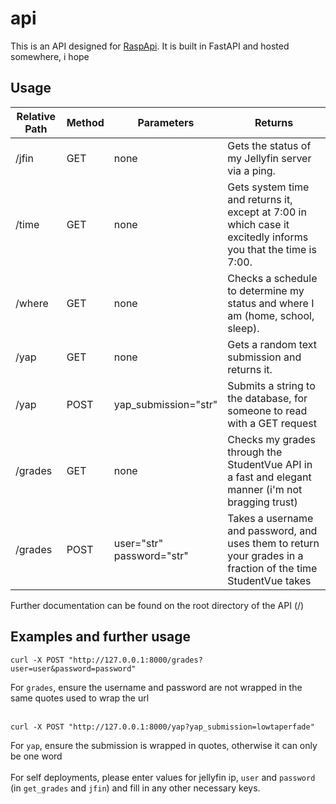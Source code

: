 # api
This is an API designed for [RaspApi](https://raspapi.hackclub.com/). It is built in FastAPI and hosted somewhere, i hope
## Usage
| Relative Path | Method     | Parameters                                                                                                    | Returns |
| ------------- | ------ | ---------- | ------------------------------------------------------------------------------------------------------------- |
| /jfin                      | GET          | none                 | Gets the status of my Jellyfin server via a ping.                                                                                                                                                                          |
| /time                      | GET          | none                 | Gets system time and returns it, except at 7:00 in which case it excitedly informs you that the time is 7:00.                                                                                                              |
| /where                     | GET          | none                 | Checks a schedule to determine my status and where I am (home, school, sleep).                                                                                                                                             |
| /yap                       | GET          | none                 | Gets a random text submission and returns it.                                                                                                                                                                              |
| /yap                       | POST         | yap_submission="str" | Submits a string to the database, for someone to read with a GET request                                                                                                                                                   |
| /grades                    | GET          | none                 | Checks my grades through the StudentVue API in a fast and elegant manner (i'm not bragging trust)                                                                                                                          |
| /grades                    | POST         | user="str"<br>password="str" | Takes a username and password, and uses them to return your grades in a fraction of the time StudentVue takes                                                                                                    |
Further documentation can be found on the root directory of the API (/)
## Examples and further usage

```
curl -X POST "http://127.0.0.1:8000/grades?user=user&password=password"
```
For `grades`, ensure the username and password are not wrapped in the same quotes used to wrap the url<br><br>
```
curl -X POST "http://127.0.0.1:8000/yap?yap_submission=lowtaperfade"
```
For `yap`, ensure the submission is wrapped in quotes, otherwise it can only be one word
<br><br>
For self deployments, please enter values for jellyfin ip, `user` and `password` (in `get_grades` and `jfin`) and fill in any other necessary keys.
